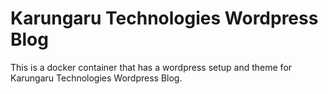 # Karungaru Technologies Wordpress Blog
This is a docker container that has a wordpress setup and theme for Karungaru Technologies Wordpress Blog.